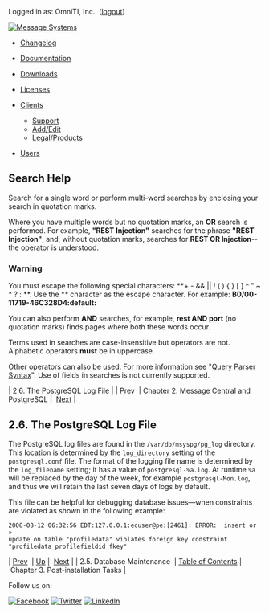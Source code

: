 Logged in as: OmniTI, Inc.  ([logout](https://support.messagesystems.com/logout.php))

[![Message Systems](https://support.messagesystems.com/images/ms-white205.png)](https://support.messagesystems.com/start.php) 

*   [Changelog](https://support.messagesystems.com/start.php?show=changelog)
*   [Documentation](https://support.messagesystems.com/docs/)
*   [Downloads](https://support.messagesystems.com/start.php)

*   [Licenses](https://support.messagesystems.com/license_summary.php)
*   <a href="">Clients</a>
    *   [Support](https://support.messagesystems.com/cs.php)
    *   [Add/Edit](https://support.messagesystems.com/edit_client.php)
    *   [Legal/Products](https://support.messagesystems.com/edit_products.php)
*   [Users](https://support.messagesystems.com/edit_customer.php)

## Search Help

Search for a single word or perform multi-word searches by enclosing your search in quotation marks.

Where you have multiple words but no quotation marks, an **OR** search is performed. For example, **"REST Injection"** searches for the phrase **"REST Injection"**, and, without quotation marks, searches for **REST OR Injection**--the operator is understood.

### Warning

You must escape the following special characters: **+ - && || ! ( ) { } [ ] ^ " ~ * ? : \**. Use the **\** character as the escape character. For example: **B0/00-11719-46C328D4\:default\:**

You can also perform **AND** searches, for example, **rest AND port** (no quotation marks) finds pages where both these words occur.

Terms used in searches are case-insensitive but operators are not. Alphabetic operators **must** be in uppercase.

Other operators can also be used. For more information see "[Query Parser Syntax](https://lucene.apache.org/core/old_versioned_docs/versions/3_0_0/queryparsersyntax.html)". Use of fields in searches is not currently supported.

| 2.6. The PostgreSQL Log File |
| [Prev](mc-postgres-maintenance.php)  | Chapter 2. Message Central and PostgreSQL |  [Next](mc-post-installation.php) |

## 2.6. The PostgreSQL Log File

The PostgreSQL log files are found in the `/var/db/msyspg/pg_log` directory. This location is determined by the `log_directory` setting of the `postgresql.conf` file. The format of the logging file name is determined by the `log_filename` setting; it has a value of `postgresql-%a.log`. At runtime `%a` will be replaced by the day of the week, for example `postgresql-Mon.log`, and thus we will retain the last seven days of logs by default.

This file can be helpful for debugging database issues—when constraints are violated as shown in the following example:

```
2008-08-12 06:32:56 EDT:127.0.0.1:ecuser@pe:[2461]: ERROR:  insert or »
update on table "profiledata" violates foreign key constraint "profiledata_profilefieldid_fkey"
```

| [Prev](mc-postgres-maintenance.php)  | [Up](mc-postgresql.php) |  [Next](mc-post-installation.php) |
| 2.5. Database Maintenance  | [Table of Contents](index.php) |  Chapter 3. Post-installation Tasks |

Follow us on:

[![Facebook](https://support.messagesystems.com/images/icon-facebook.png)](http://www.facebook.com/messagesystems) [![Twitter](https://support.messagesystems.com/images/icon-twitter.png)](http://twitter.com/#!/MessageSystems) [![LinkedIn](https://support.messagesystems.com/images/icon-linkedin.png)](http://www.linkedin.com/company/message-systems)